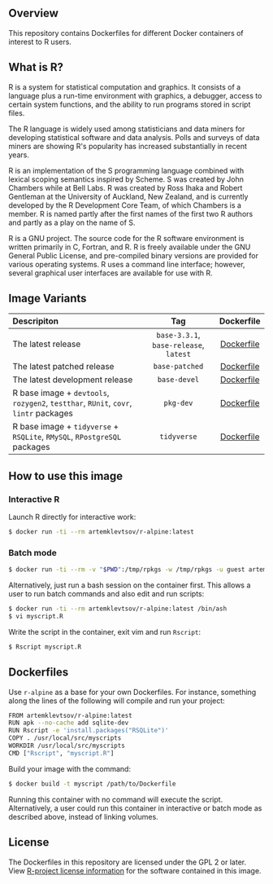## Overview

This repository contains Dockerfiles for different Docker containers of interest to R users.

## What is R?

R is a system for statistical computation and graphics. It consists of a language plus a run-time environment with graphics, a debugger, access to certain system functions, and the ability to run programs stored in script files.

The R language is widely used among statisticians and data miners for developing statistical software and data analysis. Polls and surveys of data miners are showing R's popularity has increased substantially in recent years.

R is an implementation of the S programming language combined with lexical scoping semantics inspired by Scheme. S was created by John Chambers while at Bell Labs. R was created by Ross Ihaka and Robert Gentleman at the University of Auckland, New Zealand, and is currently developed by the R Development Core Team, of which Chambers is a member. R is named partly after the first names of the first two R authors and partly as a play on the name of S.

R is a GNU project. The source code for the R software environment is written primarily in C, Fortran, and R. R is freely available under the GNU General Public License, and pre-compiled binary versions are provided for various operating systems. R uses a command line interface; however, several graphical user interfaces are available for use with R.

## Image Variants

| Descripiton | Tag | Dockerfile |
|:----------- |:---:|:----------:|
| The latest release | `base-3.3.1`, `base-release`, `latest`| [Dockerfile](https://gitlab.com/artemklevtsov/r-alpine/blob/master/base/release/Dockerfile) |
| The latest patched release | `base-patched` | [Dockerfile](https://gitlab.com/artemklevtsov/r-alpine/blob/master/base/patched/Dockerfile) |
| The latest development release | `base-devel` | [Dockerfile](https://gitlab.com/artemklevtsov/r-alpine/blob/master/base/devel/Dockerfile) |
| R base image + `devtools`, `rozygen2`, `testthar`, `RUnit`, `covr`, `lintr` packages | `pkg-dev` | [Dockerfile](https://gitlab.com/artemklevtsov/r-alpine/blob/master/pkg-dev/Dockerfile) |
| R base image + `tidyverse` + `RSQLite`, `RMySQL`, `RPostgreSQL` packages | `tidyverse` | [Dockerfile](https://gitlab.com/artemklevtsov/r-alpine/blob/master/tidyverse/Dockerfile) |

## How to use this image

### Interactive R

Launch R directly for interactive work:

```bash
$ docker run -ti --rm artemklevtsov/r-alpine:latest
```

### Batch mode

```bash
$ docker run -ti --rm -v "$PWD":/tmp/rpkgs -w /tmp/rpkgs -u guest artemklevtsov/r-alpine:latest R CMD check .
```

Alternatively, just run a bash session on the container first. This allows a user to run batch commands and also edit and run scripts:

```bash
$ docker run -ti --rm artemklevtsov/r-alpine:latest /bin/ash
$ vi myscript.R
```

Write the script in the container, exit vim and run `Rscript`:

```bash
$ Rscript myscript.R
```

## Dockerfiles

Use `r-alpine` as a base for your own Dockerfiles. For instance, something along the lines of the following will compile and run your project:

```bash
FROM artemklevtsov/r-alpine:latest
RUN apk --no-cache add sqlite-dev
RUN Rscript -e 'install.packages("RSQLite")'
COPY . /usr/local/src/myscripts
WORKDIR /usr/local/src/myscripts
CMD ["Rscript", "myscript.R"]
```

Build your image with the command:

```bash
$ docker build -t myscript /path/to/Dockerfile
```

Running this container with no command will execute the script. Alternatively, a user could run this container in interactive or batch mode as described above, instead of linking volumes.

## License

The Dockerfiles in this repository are licensed under the GPL 2 or later. View [R-project license information](https://www.r-project.org/Licenses/) for the software contained in this image.
